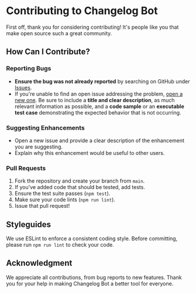 # Contributing to Changelog Bot

First off, thank you for considering contributing! It's people like you that make open source such a great community.

## How Can I Contribute?

### Reporting Bugs

- **Ensure the bug was not already reported** by searching on GitHub under [Issues](https://github.com/YOUR_USERNAME/changelog-bot/issues).
- If you're unable to find an open issue addressing the problem, [open a new one](https://github.com/YOUR_USERNAME/changelog-bot/issues/new). Be sure to include a **title and clear description**, as much relevant information as possible, and a **code sample** or an **executable test case** demonstrating the expected behavior that is not occurring.

### Suggesting Enhancements

- Open a new issue and provide a clear description of the enhancement you are suggesting.
- Explain why this enhancement would be useful to other users.

### Pull Requests

1. Fork the repository and create your branch from `main`.
2. If you've added code that should be tested, add tests.
3. Ensure the test suite passes (`npm test`).
4. Make sure your code lints (`npm run lint`).
5. Issue that pull request!

## Styleguides

We use ESLint to enforce a consistent coding style. Before committing, please run `npm run lint` to check your code.

## Acknowledgment

We appreciate all contributions, from bug reports to new features. Thank you for your help in making Changelog Bot a better tool for everyone.

